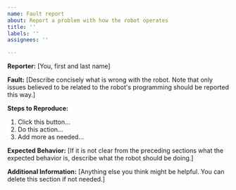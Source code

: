 ```yaml
---
name: Fault report
about: Report a problem with how the robot operates
title: ''
labels: ''
assignees: ''

---
```


**Reporter:** [You, first and last name]

**Fault:**
[Describe concisely what is wrong with the robot. Note that only issues believed to be related to the robot's programming should be reported this way.]

**Steps to Reproduce:**
1. Click this button...
2. Do this action...
3. Add more as needed...

**Expected Behavior:**
[If it is not clear from the preceding sections what the expected behavior is, describe what the robot should be doing.]

**Additional Information:**
[Anything else you think might be helpful. You can delete this section if not needed.]
